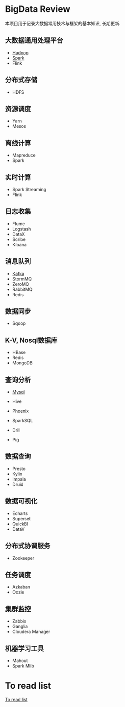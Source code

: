 # BigData Review

本项目用于记录大数据常用技术与框架的基本知识, 长期更新.



## 大数据通用处理平台

- [Hadoop](Hadoop/Hadoop.md)
- [Spark](Spark/Spark.md)
- Flink

## 分布式存储

- HDFS

## 资源调度

- Yarn
- Mesos

## 离线计算

- Mapreduce
- Spark

## 实时计算

- Spark Streaming
- Flink

## 日志收集

- Flume
- Logstash
- DataX
- Scribe
- Kibana

## 消息队列

- [Kafka](kafka/kafka.md)
- StormMQ
- ZeroMQ
- RabbitMQ
- Redis

## 数据同步

- Sqoop

## K-V, Nosql数据库

- HBase
- Redis
- MongoDB

## 查询分析

- [Mysql](Mysql/Mysql.md)
- Hive
- Phoenix
- SparkSQL
- Drill

- Pig

## 数据查询

- Presto
- Kylin
- Impala
- Druid

## 数据可视化

- Echarts
- Superset
- QuickBI
- DataV

## 分布式协调服务

- Zookeeper

## 任务调度

- Azkaban
- Oozie

## 集群监控

- Zabbix
- Ganglia
- Cloudera Manager

## 机器学习工具

- Mahout
- Spark Mlib

# To read list

[To read list](Others/ToReadList.md)

